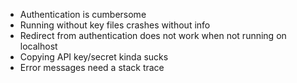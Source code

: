 * Authentication is cumbersome
* Running without key files crashes without info
* Redirect from authentication does not work when not running on localhost
* Copying API key/secret kinda sucks
* Error messages need a stack trace